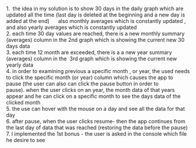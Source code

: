 1.  the idea in my solution is to show 30 days in the daily graph which are updated all the time (last day is deleted at the beginning and a new day is added at the end)
     also monthly averages which is constantly updated , and also yearly averages which is constantly updated\
2. each time 30 day values are reached, there is a new monthly summary (averages) column in the 2nd graph which is showing the current new 30 days data\
3. each time 12 month are exceeded, there is a a new year summary (averages) column in the  3rd graph which is showing the current new yearly data\
4. in order to examining previous a specific month , or year, the used needs to click the specific month (or year) column which causes the app to pause (the user can also can click the pause button in order to pause). when the user clicks on an year, the month data of that years appear and he can click on a specific month to see the days data of the clicked month\
5. the use can hover with the mouse on a day and see all the data for that day  
6. after pause, when the user clicks resume- then the app continues from the last day of data that was reached (restoring the data before the pause)\
7. I implemented the 1st bonus - the user is asked in the console which file he desire to see

